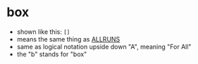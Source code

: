 box
===
- shown like this: `[]`
- means the same thing as [ALLRUNS](https://github.com/n-crespo/NASA-2023/blob/master/pages/ALLRUNS.md)
- same as logical notation upside down "A", meaning "For All"
- the "b" stands for "box"

